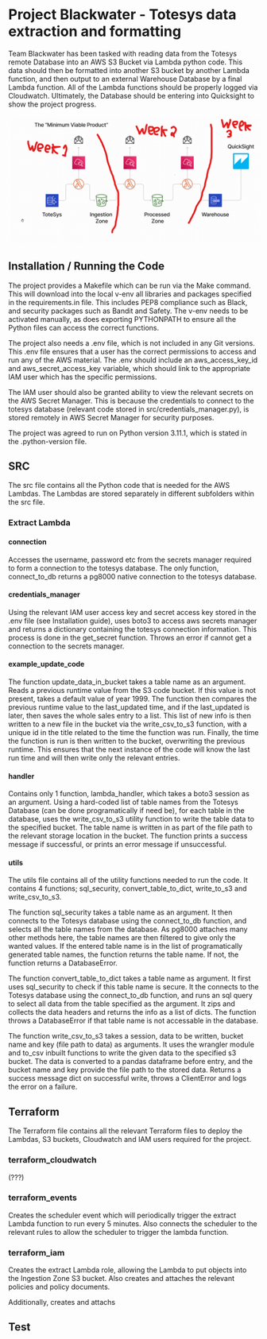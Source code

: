 # Project Blackwater - Totesys data extraction and formatting

Team Blackwater has been tasked with reading data from the Totesys remote Database into an AWS S3 Bucket via Lambda python code. This data should then be formatted into another S3 bucket by another Lambda function, and then output to an external Warehouse Database by a final Lambda function. All of the Lambda functions should be properly logged via Cloudwatch. Ultimately, the Database should be entering into Quicksight to show the project progress.

![alt text](image.png)

## Installation / Running the Code
The project provides a Makefile which can be run via the Make command. This will download into the local v-env all libraries and packages specified in the requirements.in file. This includes PEP8 compliance such as Black, and security packages such as Bandit and Safety. The v-env needs to be activated manually, as does exporting PYTHONPATH to ensure all the Python files can access the correct functions.

The project also needs a .env file, which is not included in any Git versions. This .env file ensures that a user has the correct permissions to access and run any of the AWS material. The .env should include an aws_access_key_id and aws_secret_access_key variable, which should link to the appropriate IAM user which has the specific permissions.

The IAM user should also be granted ability to view the relevant secrets on the AWS Secret Manager. This is because the credentials to connect to the totesys database (relevant code stored in src/credentials_manager.py), is stored remotely in AWS Secret Manager for security purposes.

The project was agreed to run on Python version 3.11.1, which is stated in the .python-version file.

## SRC
The src file contains all the Python code that is needed for the AWS Lambdas. The Lambdas are stored separately in different subfolders within the src file.

### Extract Lambda

#### connection
Accesses the username, password etc from the secrets manager required to form a connection to the totesys database. The only function, connect_to_db returns a pg8000 native connection to the totesys database.

#### credentials_manager
Using the relevant IAM user access key and secret access key stored in the .env file (see Installation guide), uses boto3 to access aws secrets manager and returns a dictionary containing the totesys connection information. This process is done in the get_secret function. Throws an error if cannot get a connection to the secrets manager.

#### example_update_code
The function update_data_in_bucket takes a table name as an argument. Reads a previous runtime value from the S3 code bucket. If this value is not present, takes a default value of year 1999. The function then compares the previous runtime value to the last_updated time, and if the last_updated is later, then saves the whole sales entry to a list. This list of new info is then written to a new file in the bucket via the write_csv_to_s3 function, with a unique id in the title related to the time the function was run. Finally, the time the function is run is then written to the bucket, overwriting the previous runtime. This ensures that the next instance of the code will know the last run time and will then write only the relevant entries.

#### handler
Contains only 1 function, lambda_handler, which takes a boto3 session as an argument. Using a hard-coded list of table names from the Totesys Database (can be done programatically if need be), for each table in the database, uses the write_csv_to_s3 utility function to write the table data to the specified bucket. The table name is written in as part of the file path to the relevant storage location in the bucket. The function prints a success message if successful, or prints an error message if unsuccessful.

#### utils
The utils file contains all of the utility functions needed to run the code. It contains 4 functions; sql_security, convert_table_to_dict, write_to_s3 and write_csv_to_s3.

The function sql_security takes a table name as an argument. It then connects to the Totesys database using the connect_to_db function, and selects all the table names from the database. As pg8000 attaches many other methods here, the table names are then filtered to give only the wanted values. If the entered table name is in the list of programatically generated table names, the function returns the table name. If not, the function returns a DatabaseError.

The function convert_table_to_dict takes a table name as argument. It first uses sql_security to check if this table name is secure. It the connects to the Totesys database using the connect_to_db function, and runs an sql query to select all data from the table specified as the argument. It zips and collects the data headers and returns the info as a list of dicts. The function throws a DatabaseError if that table name is not accessable in the database.

The function write_csv_to_s3 takes a session, data to be written, bucket name and key (file path to data) as arguments. It uses the wrangler module and to_csv inbuilt functions to write the given data to the specified s3 bucket. The data is converted to a pandas dataframe before entry, and the bucket name and key provide the file path to the stored data. Returns a success message dict on successful write, throws a ClientError and logs the error on a failure.


## Terraform
The Terraform file contains all the relevant Terraform files to deploy the Lambdas, S3 buckets, Cloudwatch and IAM users required for the project.

### terraform_cloudwatch
(???)

### terraform_events
Creates the scheduler event which will periodically trigger the extract Lambda function to run every 5 minutes. Also connects the scheduler to the relevant rules to allow the scheduler to trigger the lambda function.

### terraform_iam
Creates the extract Lambda role, allowing the Lambda to put objects into the Ingestion Zone S3 bucket. Also creates and attaches the relevant policies and policy documents.

Additionally, creates and attachs 

## Test

